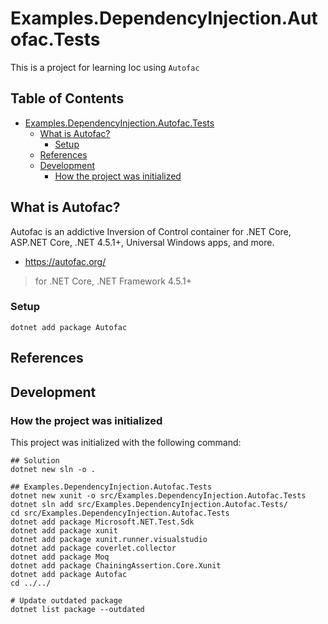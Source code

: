 # Examples.DependencyInjection.Autofac.Tests

This is a project for learning Ioc using `Autofac`

## Table of Contents <!-- omit in toc -->

- [Examples.DependencyInjection.Autofac.Tests](#examplesdependencyinjectionautofactests)
  - [What is Autofac?](#what-is-autofac)
    - [Setup](#setup)
  - [References](#references)
  - [Development](#development)
    - [How the project was initialized](#how-the-project-was-initialized)

## What is Autofac?

Autofac is an addictive Inversion of Control container for .NET Core, ASP.NET Core, .NET 4.5.1+, Universal Windows apps, and more.

- <https://autofac.org/>

> for .NET Core, .NET Framework 4.5.1+

### Setup

```shell
dotnet add package Autofac
```

## References

## Development

### How the project was initialized

This project was initialized with the following command:

```shell
## Solution
dotnet new sln -o .

## Examples.DependencyInjection.Autofac.Tests
dotnet new xunit -o src/Examples.DependencyInjection.Autofac.Tests
dotnet sln add src/Examples.DependencyInjection.Autofac.Tests/
cd src/Examples.DependencyInjection.Autofac.Tests
dotnet add package Microsoft.NET.Test.Sdk
dotnet add package xunit
dotnet add package xunit.runner.visualstudio
dotnet add package coverlet.collector
dotnet add package Moq
dotnet add package ChainingAssertion.Core.Xunit
dotnet add package Autofac
cd ../../

# Update outdated package
dotnet list package --outdated
```
